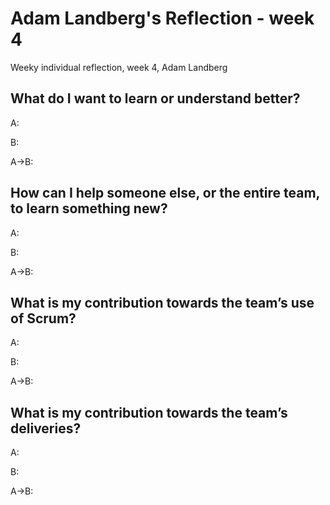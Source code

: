 # Adam Landberg's Reflection - week 4

Weeky individual reflection, week 4, Adam Landberg

## What do I want to learn or understand better?

A: 

B: 

A->B: 

## How can I help someone else, or the entire team, to learn something new?

A: 

B: 

A->B: 

## What is my contribution towards the team’s use of Scrum?

A: 

B: 

A->B: 

## What is my contribution towards the team’s deliveries?

A: 

B: 

A->B: 
